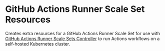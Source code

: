 # GitHub Actions Runner Scale Set Resources

Creates extra resources for a GitHub Actions Runner Scale Set for use with [GitHub Actions Runner Scale Sets Controller](https://github.com/actions/actions-runner-controller) to run Actions workflows on a self-hosted Kubernetes cluster.
